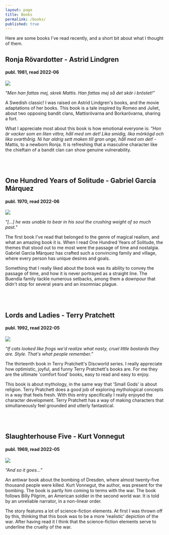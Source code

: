 ```yaml
---
layout: page
title: Books
permalink: /books/
published: true
---
```


Here are some books I've read recently, and a short bit about what I thought of them.

## Ronja Rövardotter - Astrid Lindgren
#### publ. 1981, read 2022-06
<img class="bookimg" src="/img/books/RRD.jpg">

*"Men han fattas mej, skrek Mattis. Han fattas mej så det skär i bröstet!"*

A Swedish classic! I was raised on Astrid Lindgren's books, and the movie adaptations of
her books. This book is a tale inspired by Romeo and Juliet, about two opposing bandit
clans, Mattisrövarna and Borkarövarna, sharing a fort.  

What I appreciate most about this book is how emotional everyone is: *"Hon är vacker
som en liten vittra, håll med om det! Lika smidig, lika mörkögd och lika svarthårig. 
Ni har aldrig sett maken till gran unge, håll med om det!* - Mattis, to a newborn Ronja.
It is refreshing that a masculine character like the chieftain of a bandit clan can show
genuine vulnerability.

<br><br>

## One Hundred Years of Solitude - Gabriel García Márquez
#### publ. 1970, read 2022-06
<img class="bookimg" src="/img/books/YOS.jpg" />

*"[...] he was unable to bear in his soul the crushing weight of so much past."*

The first book I've read that belonged to the genre of magical realism, and what an amazing book it is.
When I read One Hundred Years of Solitude, the themes that stood out to me most were the passage of time
and nostalgia. Gabriel Garcìa Màrquez has crafted such a convincing family and village, where every person
has unique desires and goals.

Something that I really liked about the book was its ability to convey the passage of time, and how
it is never portrayed as a straight line. The Buendía family tackle numerous setbacks, among them
a downpour that didn't stop for several years and an insomniac plague.  

<br><br>

## Lords and Ladies - Terry Pratchett
#### publ. 1992, read 2022-05
<img class="bookimg" src="/img/books/LAL.jpg" />

*“If cats looked like frogs we'd realize what nasty, cruel little bastards they are. Style. That's what people remember.”*

The thirteenth book in Terry Pratchett's Discworld series. I really appreciate how optimistic, joyful, and funny Terry Pratchett's books are.
For me they are the ultimate 'comfort food' books, easy to read and easy to enjoy. 

This book is about mythology, in the same way that 'Small Gods' is about religion. Terry Pratchett does a good job
of exploring mythological concepts in a way that feels fresh.
With this entry specifically I really enjoyed the character development. Terry Pratchett has a way of making characters
that simultaneously feel grounded and utterly fantastical. 

<br><br>


## Slaughterhouse Five - Kurt Vonnegut
#### publ. 1969, read 2022-05
<img class="bookimg" src="/img/books/SL5.jpg" />

*“And so it goes...”*

An antiwar book about the bombing of Dresden, where almost twenty-five thousand people were killed. Kurt Vonnegut, the author, was present for the bombing.
The book is partly him coming to terms with the war. The book follows Billy Pilgrim, an American soldier in the second world war. It is told by an unreliable narrator,
in a non-linear order. 

The story features a lot of science-fiction elements. At first I was thrown off by this, thinking that this book was to be a more 'realistic' depiction of the war.
After having read it I think that the science-fiction elements serve to underline the cruelty of the war.

